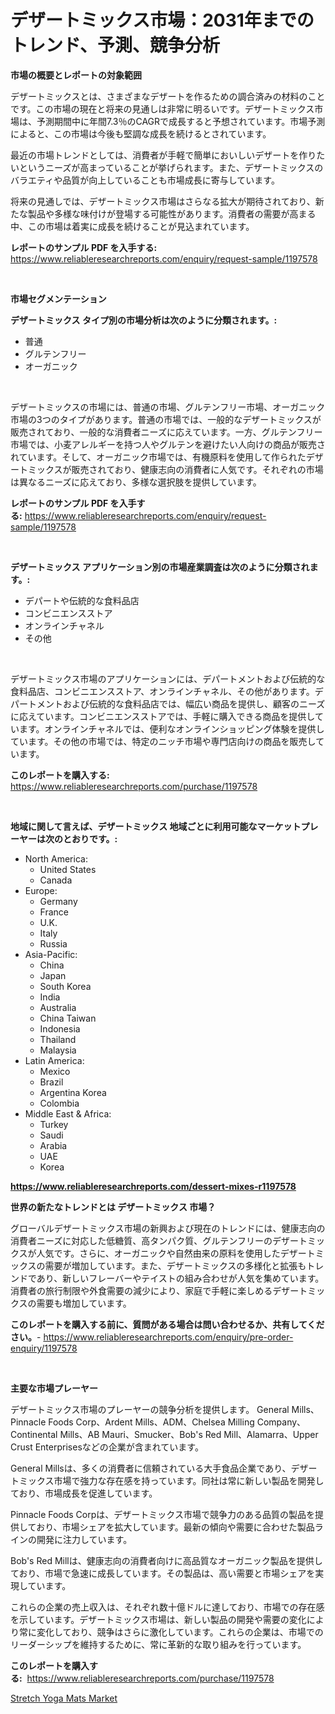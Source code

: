 <p><h1>デザートミックス市場：2031年までのトレンド、予測、競争分析</h1></p><p><strong>市場の概要とレポートの対象範囲</strong></p>
<p><p>デザートミックスとは、さまざまなデザートを作るための調合済みの材料のことです。この市場の現在と将来の見通しは非常に明るいです。デザートミックス市場は、予測期間中に年間7.3％のCAGRで成長すると予想されています。市場予測によると、この市場は今後も堅調な成長を続けるとされています。</p><p>最近の市場トレンドとしては、消費者が手軽で簡単においしいデザートを作りたいというニーズが高まっていることが挙げられます。また、デザートミックスのバラエティや品質が向上していることも市場成長に寄与しています。</p><p>将来の見通しでは、デザートミックス市場はさらなる拡大が期待されており、新たな製品や多様な味付けが登場する可能性があります。消費者の需要が高まる中、この市場は着実に成長を続けることが見込まれています。</p></p>
<p><strong>レポートのサンプル PDF を入手する:</strong> <a href="https://www.reliableresearchreports.com/enquiry/request-sample/1197578">https://www.reliableresearchreports.com/enquiry/request-sample/1197578</a></p>
<p>&nbsp;</p>
<p><strong>市場セグメンテーション</strong></p>
<p><strong>デザートミックス タイプ別の市場分析は次のように分類されます。:</strong></p>
<p><ul><li>普通</li><li>グルテンフリー</li><li>オーガニック</li></ul></p>
<p>&nbsp;</p>
<p><p>デザートミックスの市場には、普通の市場、グルテンフリー市場、オーガニック市場の3つのタイプがあります。普通の市場では、一般的なデザートミックスが販売されており、一般的な消費者ニーズに応えています。一方、グルテンフリー市場では、小麦アレルギーを持つ人やグルテンを避けたい人向けの商品が販売されています。そして、オーガニック市場では、有機原料を使用して作られたデザートミックスが販売されており、健康志向の消費者に人気です。それぞれの市場は異なるニーズに応えており、多様な選択肢を提供しています。</p></p>
<p><strong>レポートのサンプル PDF を入手する:</strong>&nbsp;<a href="https://www.reliableresearchreports.com/enquiry/request-sample/1197578">https://www.reliableresearchreports.com/enquiry/request-sample/1197578</a></p>
<p>&nbsp;</p>
<p><strong> デザートミックス アプリケーション別の市場産業調査は次のように分類されます。:</strong></p>
<p><ul><li>デパートや伝統的な食料品店</li><li>コンビニエンスストア</li><li>オンラインチャネル</li><li>その他</li></ul></p>
<p>&nbsp;</p>
<p><p>デザートミックス市場のアプリケーションには、デパートメントおよび伝統的な食料品店、コンビニエンスストア、オンラインチャネル、その他があります。デパートメントおよび伝統的な食料品店では、幅広い商品を提供し、顧客のニーズに応えています。コンビニエンスストアでは、手軽に購入できる商品を提供しています。オンラインチャネルでは、便利なオンラインショッピング体験を提供しています。その他の市場では、特定のニッチ市場や専門店向けの商品を販売しています。</p></p>
<p><strong>このレポートを購入する:</strong>&nbsp; <a href="https://www.reliableresearchreports.com/purchase/1197578">https://www.reliableresearchreports.com/purchase/1197578</a></p>
<p>&nbsp;</p>
<p><strong>地域に関して言えば、デザートミックス 地域ごとに利用可能なマーケットプレーヤーは次のとおりです。:</strong></p>
<p><ul>
    <li>
        North America:
        <ul>
            <li>United States</li>
            <li>Canada</li>
        </ul>
    </li>
    <li>
        Europe:
        <ul>
            <li>Germany</li>
            <li>France</li>
            <li>U.K.</li>
            <li>Italy</li>
            <li>Russia</li>
        </ul>
    </li>
    <li>
        Asia-Pacific:
        <ul>
            <li>China</li>
            <li>Japan</li>
            <li>South Korea</li>
            <li>India</li>
            <li>Australia</li>
            <li>China Taiwan</li>
            <li>Indonesia</li>
            <li>Thailand</li>
            <li>Malaysia</li>
        </ul>
    </li>
    <li>
        Latin America:
        <ul>
            <li>Mexico</li>
            <li>Brazil</li>
            <li>Argentina Korea</li>
            <li>Colombia</li>
        </ul>
    </li>
    <li>
        Middle East & Africa:
        <ul>
            <li>Turkey</li>
            <li>Saudi</li>
            <li>Arabia</li>
            <li>UAE</li>
            <li>Korea</li>
        </ul>
    </li>
    </ul></p>
<p><strong><a href="https://www.reliableresearchreports.com/dessert-mixes-r1197578">https://www.reliableresearchreports.com/dessert-mixes-r1197578</a></strong>&nbsp;</p>
<p><strong>世界の新たなトレンドとは デザートミックス 市場？</strong></p>
<p><p>グローバルデザートミックス市場の新興および現在のトレンドには、健康志向の消費者ニーズに対応した低糖質、高タンパク質、グルテンフリーのデザートミックスが人気です。さらに、オーガニックや自然由来の原料を使用したデザートミックスの需要が増加しています。また、デザートミックスの多様化と拡張もトレンドであり、新しいフレーバーやテイストの組み合わせが人気を集めています。消費者の旅行制限や外食需要の減少により、家庭で手軽に楽しめるデザートミックスの需要も増加しています。</p></p>
<p><strong>このレポートを購入する前に、質問がある場合は問い合わせるか、共有してください。</strong>- <a href="https://www.reliableresearchreports.com/enquiry/pre-order-enquiry/1197578">https://www.reliableresearchreports.com/enquiry/pre-order-enquiry/1197578</a></p>
<p>&nbsp;</p>
<p><strong>主要な市場プレーヤー</strong></p>
<p><p>デザートミックス市場のプレーヤーの競争分析を提供します。 General Mills、Pinnacle Foods Corp、Ardent Mills、ADM、Chelsea Milling Company、Continental Mills、AB Mauri、Smucker、Bob's Red Mill、Alamarra、Upper Crust Enterprisesなどの企業が含まれています。</p><p>General Millsは、多くの消費者に信頼されている大手食品企業であり、デザートミックス市場で強力な存在感を持っています。同社は常に新しい製品を開発しており、市場成長を促進しています。</p><p>Pinnacle Foods Corpは、デザートミックス市場で競争力のある品質の製品を提供しており、市場シェアを拡大しています。最新の傾向や需要に合わせた製品ラインの開発に注力しています。</p><p>Bob's Red Millは、健康志向の消費者向けに高品質なオーガニック製品を提供しており、市場で急速に成長しています。その製品は、高い需要と市場シェアを実現しています。</p><p>これらの企業の売上収入は、それぞれ数十億ドルに達しており、市場での存在感を示しています。デザートミックス市場は、新しい製品の開発や需要の変化により常に変化しており、競争はさらに激化しています。これらの企業は、市場でのリーダーシップを維持するために、常に革新的な取り組みを行っています。</p></p>
<p><strong>このレポートを購入する:</strong>&nbsp;&nbsp;<a href="https://www.reliableresearchreports.com/purchase/1197578">https://www.reliableresearchreports.com/purchase/1197578</a></p>
<p><p><a href="https://carnation-joke-41f.notion.site/Stretch-Yoga-Mats-Market-Size-CAGR-Trends-2024-2030-762356cd055644f49853f6e8bebea753">Stretch Yoga Mats Market</a></p></p>